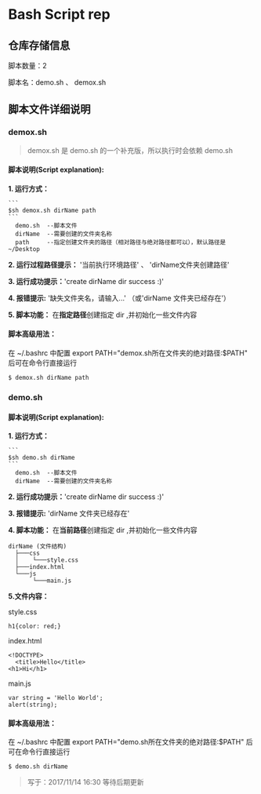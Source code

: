 # Bash Script rep

## 仓库存储信息
脚本数量：2

脚本名：demo.sh 、 demox.sh

## 脚本文件详细说明 

### demox.sh 

>demox.sh 是 demo.sh 的一个补充版，所以执行时会依赖 demo.sh 

#### 脚本说明(Script explanation):
    
**1. 运行方式：**

    ```
    $sh demox.sh dirName path
    ```
      demo.sh  --脚本文件
      dirName  --需要创建的文件夹名称
      path     --指定创建文件夹的路径（相对路径与绝对路径都可以），默认路径是 ~/Desktop
**2. 运行过程路径提示：** '当前执行环境路径' 、 'dirName文件夹创建路径'

**3. 运行成功提示：**'create dirName dir success :)'
    
**4. 报错提示:**  '缺失文件夹名，请输入...' （或'dirName 文件夹已经存在'） 
  
**5. 脚本功能：** 在**指定路径**创建指定 dir ,并初始化一些文件内容
           
#### 脚本高级用法：
  在 ~/.bashrc 中配置 export PATH="demox.sh所在文件夹的绝对路径:$PATH" 后可在命令行直接运行 
  ```
  $ demox.sh dirName path
  ```

### demo.sh 

#### 脚本说明(Script explanation):
    
**1. 运行方式：**

    ```
    $sh demo.sh dirName
    ```
      demo.sh  --脚本文件
      dirName  --需要创建的文件夹名称

**2. 运行成功提示：**'create dirName dir success :)'

**3. 报错提示:** 'dirName 文件夹已经存在' 
  
**4. 脚本功能：** 在**当前路径**创建指定 dir ,并初始化一些文件内容
   
    dirName (文件结构)
      ├───css
      │    └───style.css
      ├───index.html
      └───js
           └───main.js
           
**5.文件内容：**

style.css
    
    h1{color: red;}
index.html

    <!DOCTYPE>
      <title>Hello</title>
    <h1>Hi</h1>
main.js

    var string = 'Hello World';
    alert(string);

#### 脚本高级用法：
  在 ~/.bashrc 中配置 export PATH="demo.sh所在文件夹的绝对路径:$PATH" 后可在命令行直接运行 
  ```
  $ demo.sh dirName
  ```


>写于：2017/11/14 16:30
等待后期更新
  
